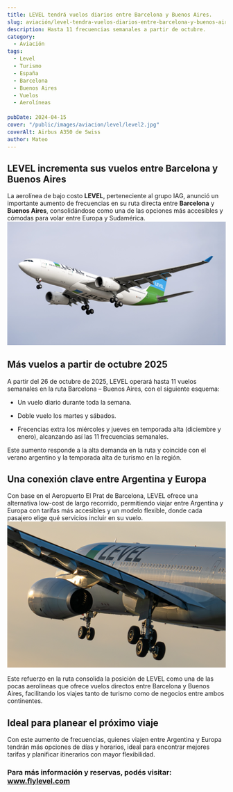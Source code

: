 ```yaml
---
title: LEVEL tendrá vuelos diarios entre Barcelona y Buenos Aires.
slug: aviación/level-tendra-vuelos-diarios-entre-barcelona-y-buenos-aires
description: Hasta 11 frecuencias semanales a partir de octubre.
category:
  - Aviación
tags:
  - Level 
  - Turismo
  - España
  - Barcelona
  - Buenos Aires
  - Vuelos
  - Aerolíneas
  
pubDate: 2024-04-15
cover: "/public/images/aviacion/level/level2.jpg"
coverAlt: Airbus A350 de Swiss
author: Mateo
---
```


## LEVEL incrementa sus vuelos entre Barcelona y Buenos Aires
La aerolínea de bajo costo **LEVEL**, perteneciente al grupo IAG, anunció un importante aumento de frecuencias en su ruta directa entre **Barcelona** y **Buenos Aires**, consolidándose como una de las opciones más accesibles y cómodas para volar entre Europa y Sudamérica.
<img src="/public/images/aviacion/level/level.jpg" alt="">

## Más vuelos a partir de octubre 2025
A partir del 26 de octubre de 2025, LEVEL operará hasta 11 vuelos semanales en la ruta Barcelona – Buenos Aires, con el siguiente esquema:

- Un vuelo diario durante toda la semana.

- Doble vuelo los martes y sábados.

- Frecencias extra los miércoles y jueves en temporada alta (diciembre y enero), alcanzando así las 11 frecuencias semanales.

Este aumento responde a la alta demanda en la ruta y coincide con el verano argentino y la temporada alta de turismo en la región.

## Una conexión clave entre Argentina y Europa
Con base en el Aeropuerto El Prat de Barcelona, LEVEL ofrece una alternativa low-cost de largo recorrido, permitiendo viajar entre Argentina y Europa con tarifas más accesibles y un modelo flexible, donde cada pasajero elige qué servicios incluir en su vuelo.
<img src="/public/images/aviacion/level/level3.jpg" alt="">

Este refuerzo en la ruta consolida la posición de LEVEL como una de las pocas aerolíneas que ofrece vuelos directos entre Barcelona y Buenos Aires, facilitando los viajes tanto de turismo como de negocios entre ambos continentes.

## Ideal para planear el próximo viaje
Con este aumento de frecuencias, quienes viajen entre Argentina y Europa tendrán más opciones de días y horarios, ideal para encontrar mejores tarifas y planificar itinerarios con mayor flexibilidad.

### Para más información y reservas, podés visitar: www.flylevel.com